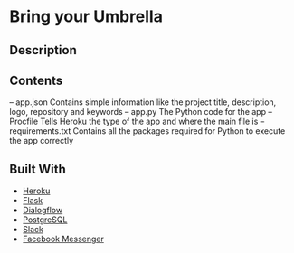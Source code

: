 # Bring your Umbrella


## Description



## Contents

– app.json
	Contains simple information like the project title, description, logo, repository and keywords
– app.py
	The Python code for the app
– Procfile
	Tells Heroku the type of the app and where the main file is
– requirements.txt
	Contains all the packages required for Python to execute the app correctly


## Built With

* [Heroku](https://www.heroku.com/) 
* [Flask](http://flask.pocoo.org/) 
* [Dialogflow](https://dialogflow.com) 
* [PostgreSQL](https://www.postgresql.org/) 
* [Slack](https://slack.com/) 
* [Facebook Messenger](https://www.messenger.com/) 